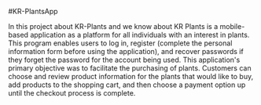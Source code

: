 #KR-PlantsApp

In this project about KR-Plants and we know about KR Plants is a mobile-based application as a platform for all individuals with an interest in plants. This program enables users to log in, register (complete the personal information form before using the application), and recover passwords if they forget the password for the account being used. This application's primary objective was to facilitate the purchasing of plants. Customers can choose and review product information for the plants that would like to buy, add products to the shopping cart, and then choose a payment option up until the checkout process is complete.
